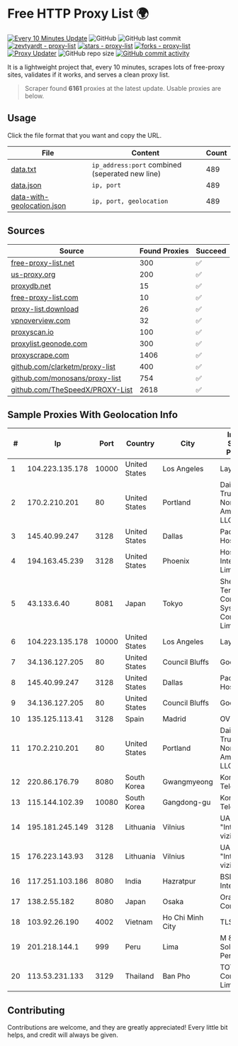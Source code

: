 
# Free HTTP Proxy List 🌍

[![Every 10 Minutes Update](https://github.com/mertguvencli/http-proxy-list/actions/workflows/main.yml/badge.svg?branch=main)](https://github.com/mertguvencli/http-proxy-list/actions/workflows/main.yml)
![GitHub](https://img.shields.io/github/license/mertguvencli/http-proxy-list)
![GitHub last commit](https://img.shields.io/github/last-commit/mertguvencli/http-proxy-list)
[![zevtyardt - proxy-list](https://img.shields.io/static/v1?label=zevtyardt&message=proxy-list&color=blue&logo=github)](https://github.com/zevtyardt/proxy-list "Go to GitHub repo")
[![stars - proxy-list](https://img.shields.io/github/stars/zevtyardt/proxy-list?style=social)](https://github.com/zevtyardt/proxy-list)
[![forks - proxy-list](https://img.shields.io/github/forks/zevtyardt/proxy-list?style=social)](https://github.com/zevtyardt/proxy-list)
[![Proxy Updater](https://github.com/zevtyardt/proxy-list/workflows/Proxy%20Updater/badge.svg)](https://github.com/zevtyardt/proxy-list/actions?query=workflow:"Proxy+Updater")
![GitHub repo size](https://img.shields.io/github/repo-size/zevtyardt/proxy-list)
[![GitHub commit activity](https://img.shields.io/github/commit-activity/m/zevtyardt/proxy-list?logo=commits)](https://github.com/zevtyardt/proxy-list/commits/main)

It is a lightweight project that, every 10 minutes, scrapes lots of free-proxy sites, validates if it works, and serves a clean proxy list.

> Scraper found **6161** proxies at the latest update. Usable proxies are below.

## Usage

Click the file format that you want and copy the URL.

|File|Content|Count|
|----|-------|-----|
|[data.txt](https://raw.githubusercontent.com/mertguvencli/http-proxy-list/main/proxy-list/data.txt)|`ip_address:port` combined (seperated new line)|489|
|[data.json](https://raw.githubusercontent.com/mertguvencli/http-proxy-list/main/proxy-list/data.json)|`ip, port`|489|
|[data-with-geolocation.json](https://raw.githubusercontent.com/mertguvencli/http-proxy-list/main/proxy-list/data-with-geolocation.json)|`ip, port, geolocation`|489|

## Sources

|Source|Found Proxies|Succeed|
|------|-------------|-------|
|[free-proxy-list.net](https://free-proxy-list.net)|300|✅|
|[us-proxy.org](https://www.us-proxy.org)|200|✅|
|[proxydb.net](http://proxydb.net)|15|✅|
|[free-proxy-list.com](https://free-proxy-list.com/?page=&port=&type%5B%5D=http&type%5B%5D=https&up_time=0&search=Search)|10|✅|
|[proxy-list.download](https://www.proxy-list.download/HTTP)|26|✅|
|[vpnoverview.com](https://vpnoverview.com/privacy/anonymous-browsing/free-proxy-servers)|32|✅|
|[proxyscan.io](https://www.proxyscan.io)|100|✅|
|[proxylist.geonode.com](https://proxylist.geonode.com/api/proxy-list?limit=300&page=1&sort_by=lastChecked&sort_type=desc&protocols=http,https)|300|✅|
|[proxyscrape.com](https://api.proxyscrape.com/v2/?request=displayproxies&protocol=http&timeout=10000&country=all&ssl=all&anonymity=all)|1406|✅|
|[github.com/clarketm/proxy-list](https://raw.githubusercontent.com/clarketm/proxy-list/master/proxy-list-raw.txt)|400|✅|
|[github.com/monosans/proxy-list](https://raw.githubusercontent.com/monosans/proxy-list/main/proxies/http.txt)|754|✅|
|[github.com/TheSpeedX/PROXY-List](https://raw.githubusercontent.com/TheSpeedX/PROXY-List/master/http.txt)|2618|✅|


## Sample Proxies With Geolocation Info

|#|Ip|Port|Country|City|Internet Service Provider|
|-|--|----|-------|----|-------------------------|
|1|104.223.135.178|10000|United States|Los Angeles|LayerHost|
|2|170.2.210.201|80|United States|Portland|Daimler Trucks of North America LLC|
|3|145.40.99.247|3128|United States|Dallas|Packet Host, Inc.|
|4|194.163.45.239|3128|United States|Phoenix|Hostinger International Limited|
|5|43.133.6.40|8081|Japan|Tokyo|Shenzhen Tencent Computer Systems Company Limited|
|6|104.223.135.178|10000|United States|Los Angeles|LayerHost|
|7|34.136.127.205|80|United States|Council Bluffs|Google LLC|
|8|145.40.99.247|3128|United States|Dallas|Packet Host, Inc.|
|9|34.136.127.205|80|United States|Council Bluffs|Google LLC|
|10|135.125.113.41|3128|Spain|Madrid|OVH SAS|
|11|170.2.210.201|80|United States|Portland|Daimler Trucks of North America LLC|
|12|220.86.176.79|8080|South Korea|Gwangmyeong|Korea Telecom|
|13|115.144.102.39|10080|South Korea|Gangdong-gu|Korea Telecom|
|14|195.181.245.149|3128|Lithuania|Vilnius|UAB "Interneto vizija"|
|15|176.223.143.93|3128|Lithuania|Vilnius|UAB "Interneto vizija"|
|16|117.251.103.186|8080|India|Hazratpur|BSNL Internet|
|17|138.2.55.182|8080|Japan|Osaka|Oracle Corporation|
|18|103.92.26.190|4002|Vietnam|Ho Chi Minh City|TLSOFT|
|19|201.218.144.1|999|Peru|Lima|M & B Soluciones Peru S.A.C.|
|20|113.53.231.133|3129|Thailand|Ban Pho|TOT Public Company Limited|



## Contributing

Contributions are welcome, and they are greatly appreciated! Every
little bit helps, and credit will always be given.

